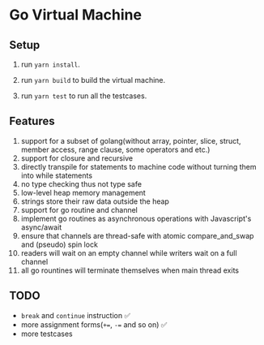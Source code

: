 # Go Virtual Machine

## Setup

1. run `yarn install`.

2. run `yarn build` to build the virtual machine.

3. run `yarn test` to run all the testcases.

## Features

1. support for a subset of golang(without array, pointer, slice, struct, member access, range clause, some operators and etc.)
2. support for closure and recursive
3. directly transpile for statements to machine code without turning them into while statements
4. no type checking thus not type safe
5. low-level heap memory management
6. strings store their raw data outside the heap
7. support for go routine and channel
8. implement go routines as asynchronous operations with Javascript's async/await
9. ensure that channels are thread-safe with atomic compare_and_swap and (pseudo) spin lock
10. readers will wait on an empty channel while writers wait on a full channel
11. all go rountines will terminate themselves when main thread exits

## TODO

- `break` and `continue` instruction ✅
- more assignment forms(`+=`, `-=` and so on) ✅
- more testcases
